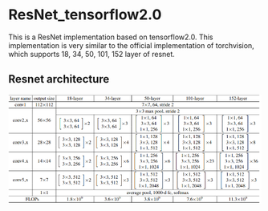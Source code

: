 # ResNet_tensorflow2.0
This is a ResNet implementation based on tensorflow2.0. 
This implementation is very similar to the official implementation of torchvision, which supports 18, 34, 50, 101, 152 layer of resnet.
## Resnet architecture
![Load image](https://github.com/CanshangD/ResNet_tensorflow2.0/blob/master/resnet.png)